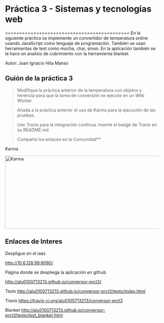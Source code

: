 # Práctica 3 - Sistemas y tecnologías web
============================================
En la siguiente práctica se implemente un convertidor de temperatura online usando JavaScript como lenguaje de programación.
También se usan herramientas de test como mocha, chai, sinon.
En la aplicación también se le hace un analisis de cubrimiento con la herramienta blanket.

Autor: Juan Ignacio Hita Manso

Guión de la práctica 3
--------------------
> Modifique la práctica anterior de la temperatura con objetos y herencia para que la tarea de conversión se ejecute en un Web Worker

> Añada a la práctica anterior el uso de Karma para la ejecución de las pruebas.

> Use Travis para la integración contínua. Inserte el badge de Travis en su README.md

> Comparta los enlaces en la Comunidad**

Karma

<img src="http://alu0100713213.github.io/conversor-prct3/img/karma.jpg" alt="Karma" height="240" width="600">

Enlaces de Interes
--------------------

Despligue en el iaas

http://10.6.128.99:8080/

Página donde se despliega la aplicación en github

http://alu0100713213.github.io/conversor-prct3/

Tests
http://alu0100713213.github.io/conversor-prct3/tests/index.html

Travis
https://travis-ci.org/alu0100713213/conversor-prct3

Blanket
http://alu0100713213.github.io/conversor-prct3/tests/test_blanket.html
